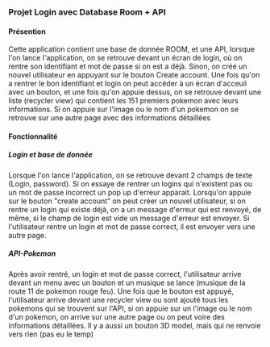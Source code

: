 ### Projet Login avec Database Room + API

#### Présention

Cette application contient une base de donnée ROOM, et une API, lorsque l'on lance l'application, on se retrouve devant un écran de login, 
où on rentre son identifiant et mot de passe si on est a déjà. Sinon, on créé un nouvel utilisateur en appuyant sur le bouton Create account. 
Une fois qu'on a rentrer le bon identifiant et login on peut accéder à un écran d'acceuil avec un bouton, et une fois qu'on appuie dessus, 
on se retrouve devant une liste (recycler view) qui contient les 151 premiers pokemon avec leurs informations. Si on appuie sur l'image 
ou le nom d'un pokemon on se retrouve sur une autre page avec des informations détaillées

#### Fonctionnalité

##### Login et base de donnée
Lorsque l'on lance l'application, on se retrouve devant 2 champs de texte (Login, password). Si on essaye de rentrer un logins qui n'existent pas ou un mot de passe incorrect un pop up d'erreur apparait.
Lorsqu'on appuie sur le bouton "create account" on peut créer un nouvel utilisateur, si on rentre un login qui existe déjà, on a un message d'erreur qui est renvoyé, de même,
si le champ de login est vide un message d'erreur est envoyer.
Si l'utilisateur rentre un login et mot de passe correct, il est envoyer vers une autre page.

##### API-Pokemon
Après avoir rentré, un login et mot de passe correct, l'utilisateur arrive devant un menu avec un bouton et un musique se lance (musique de la route 11 de pokemon rouge feu). 
Une fois que le bouton est appuyé, l'utilisateur arrive devant une recycler view ou sont ajouté tous les pokemons qui se trouvent sur l'API, si on appuie sur un l'image ou le nom d'un pokemon,
on arrive sur une autre page ou on peut voire des informations détaillées. Il y a aussi un bouton 3D model, mais qui ne renvoie vers rien (pas eu le temp)
